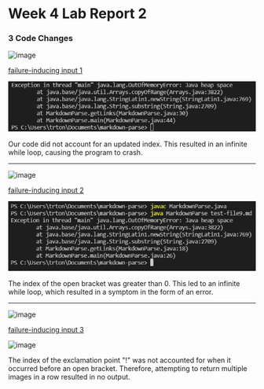 # Week 4 Lab Report 2

### 3 Code Changes


![image](https://user-images.githubusercontent.com/97629354/151638959-ed73b81d-e1b7-46b0-b534-a0c8d339bc45.png)

[failure-inducing input 1](https://github.com/trishatong/markdown-parse/blob/3d74f0ba1e903a9f11ea5b636a6a7569fb643100/test-file8.md)

![error](cs202.PNG)

Our code did not account for an updated index. This resulted in an infinite while loop, causing the program to crash.

---

![image](https://user-images.githubusercontent.com/97629354/151635804-9c8c12f3-1caa-4334-8afd-52e690164e55.png)

[failure-inducing input 2](https://github.com/trishatong/markdown-parse/blob/3d74f0ba1e903a9f11ea5b636a6a7569fb643100/test-file9.md)

![error](cs195.PNG)

The index of the open bracket was greater than 0. This led to an infinite while loop, which resulted in a symptom in the form of an error.

---

![image](https://user-images.githubusercontent.com/97629354/151637861-c0e54073-bd81-4ad0-b403-f98732a47c6e.png)

[failure-inducing input 3](https://github.com/trishatong/markdown-parse/blob/3d74f0ba1e903a9f11ea5b636a6a7569fb643100/test2.md)

![image](https://user-images.githubusercontent.com/97629354/151638055-625eb76d-a29e-43d0-bfb4-0334c21ccebc.png)

The index of the exclamation point "!" was not accounted for when it occurred before an open bracket. Therefore, attempting to return multiple images in a row resulted in no output.
